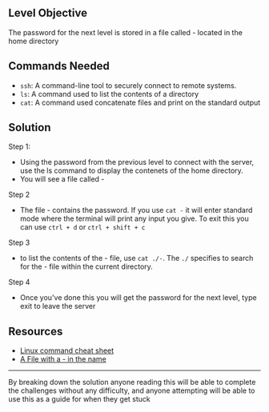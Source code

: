 ## **Level Objective**

The password for the next level is stored in a file called - located in the home directory

## **Commands Needed**

- `ssh`: A command-line tool to securely connect to remote systems.
- `ls`: A command used to list the contents of a directory
- `cat`: A command used concatenate files and print on the standard output
## **Solution**

Step 1:
- Using the password from the previous level to connect with the server, use the ls command to display the contenets of the home directory.
- You will see a file called -

Step 2
- The file - contains the password. If you use `cat -` it will enter standard mode where the terminal will print any input you give. To exit this you can use `ctrl + d` or `ctrl + shift + c`

Step 3
- to list the contents of the - file, use `cat ./-`. The `./` specifies to search for the - file within the current directory. 

Step 4
- Once you've done this you will get the password for the next level, type exit to leave the server

## **Resources**
- [Linux command cheat sheet](https://www.geeksforgeeks.org/linux-commands-cheat-sheet/)
- [A File with a - in the name](https://stackoverflow.com/questions/42187323/how-to-open-a-dashed-filename-using-terminal)

***

By breaking down the solution anyone reading this will be able to complete the challenges without any difficulty, and anyone attempting will be able to use this as a guide for when they get stuck

